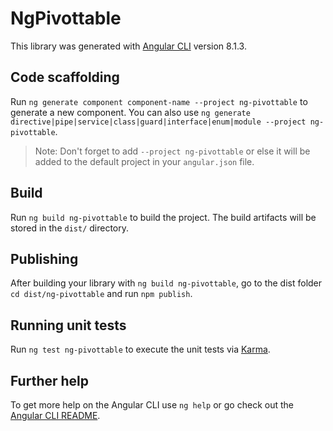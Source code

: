 # NgPivottable

This library was generated with [Angular CLI](https://github.com/angular/angular-cli) version 8.1.3.

## Code scaffolding

Run `ng generate component component-name --project ng-pivottable` to generate a new component. You can also use `ng generate directive|pipe|service|class|guard|interface|enum|module --project ng-pivottable`.
> Note: Don't forget to add `--project ng-pivottable` or else it will be added to the default project in your `angular.json` file. 

## Build

Run `ng build ng-pivottable` to build the project. The build artifacts will be stored in the `dist/` directory.

## Publishing

After building your library with `ng build ng-pivottable`, go to the dist folder `cd dist/ng-pivottable` and run `npm publish`.

## Running unit tests

Run `ng test ng-pivottable` to execute the unit tests via [Karma](https://karma-runner.github.io).

## Further help

To get more help on the Angular CLI use `ng help` or go check out the [Angular CLI README](https://github.com/angular/angular-cli/blob/master/README.md).
